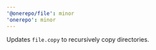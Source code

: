 ```yaml
---
'@onerepo/file': minor
'onerepo': minor
---
```


Updates `file.copy` to recursively copy directories.
